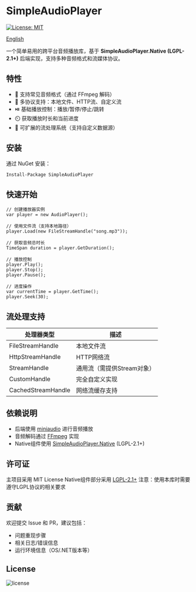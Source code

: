 # SimpleAudioPlayer

[![License: MIT](https://img.shields.io/badge/License-MIT-yellow.svg)](https://opensource.org/licenses/MIT)

[English](README.md)

一个简单易用的跨平台音频播放库，基于 **SimpleAudioPlayer.Native (LGPL-2.1+)** 后端实现，支持多种音频格式和流媒体协议。

## 特性

- 🎵 支持常见音频格式（通过 FFmpeg 解码）
- 📁 多协议支持：本地文件、HTTP流、自定义流
- ⏯️ 基础播放控制：播放/暂停/停止/跳转
- ⏲️ 获取播放时长和当前进度
- 🔧 可扩展的流处理系统（支持自定义数据源）

## 安装

通过 NuGet 安装：
```bash
Install-Package SimpleAudioPlayer
```

## 快速开始
```
// 创建播放器实例
var player = new AudioPlayer();

// 使用文件流（支持本地路径）
player.Load(new FileStreamHandle("song.mp3"));

// 获取音频总时长
TimeSpan duration = player.GetDuration();

// 播放控制
player.Play();
player.Stop();
player.Pause();

// 进度操作
var currentTime = player.GetTime();
player.Seek(30);
```

## 流处理支持

|处理器类型|描述|
|---------|----|
|FileStreamHandle|本地文件流|
|HttpStreamHandle|HTTP网络流|
|StreamHandle|通用流（需提供Stream对象）|
|CustomHandle|完全自定义实现|
|CachedStreamHandle|网络流缓存支持|

## 依赖说明
- 后端使用 [miniaudio](https://github.com/mackron/miniaudio) 进行音频播放
- 音频解码通过 [FFmpeg](https://ffmpeg.org/) 实现
- Native组件使用 [SimpleAudioPlayer.Native](https://github.com/j4587698/SimpleAudioPlayer.Native) (LGPL-2.1+)

## 许可证
主项目采用 MIT License
Native组件部分采用 [LGPL-2.1+](https://www.gnu.org/licenses/old-licenses/lgpl-2.1.html)
注意：使用本库时需要遵守LGPL协议的相关要求

## 贡献
欢迎提交 Issue 和 PR，建议包括：

- 问题重现步骤
- 相关日志/错误信息
- 运行环境信息（OS/.NET版本等）

## License 
![license](https://img.shields.io/github/license/j4587698/SimpleAudioPlayer)
